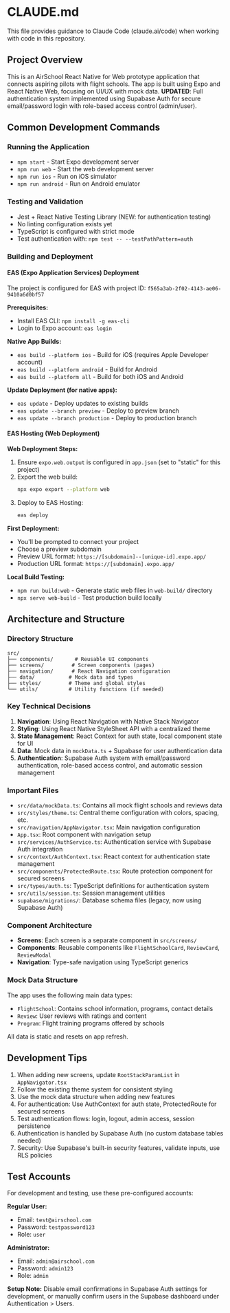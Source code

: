 # CLAUDE.md

This file provides guidance to Claude Code (claude.ai/code) when working with code in this repository.

## Project Overview

This is an AirSchool React Native for Web prototype application that connects aspiring pilots with flight schools. The app is built using Expo and React Native Web, focusing on UI/UX with mock data. **UPDATED**: Full authentication system implemented using Supabase Auth for secure email/password login with role-based access control (admin/user).

## Common Development Commands

### Running the Application
- `npm start` - Start Expo development server
- `npm run web` - Start the web development server
- `npm run ios` - Run on iOS simulator
- `npm run android` - Run on Android emulator

### Testing and Validation
- Jest + React Native Testing Library (NEW: for authentication testing)
- No linting configuration exists yet
- TypeScript is configured with strict mode
- Test authentication with: `npm test -- --testPathPattern=auth`

### Building and Deployment

#### EAS (Expo Application Services) Deployment
The project is configured for EAS with project ID: `f565a3ab-2f02-4143-ae06-9410a6d0bf57`

**Prerequisites:**
- Install EAS CLI: `npm install -g eas-cli`
- Login to Expo account: `eas login`

**Native App Builds:**
- `eas build --platform ios` - Build for iOS (requires Apple Developer account)
- `eas build --platform android` - Build for Android
- `eas build --platform all` - Build for both iOS and Android

**Update Deployment (for native apps):**
- `eas update` - Deploy updates to existing builds
- `eas update --branch preview` - Deploy to preview branch
- `eas update --branch production` - Deploy to production branch

#### EAS Hosting (Web Deployment)

**Web Deployment Steps:**
1. Ensure `expo.web.output` is configured in `app.json` (set to "static" for this project)
2. Export the web build:
   ```bash
   npx expo export --platform web
   ```
3. Deploy to EAS Hosting:
   ```bash
   eas deploy
   ```

**First Deployment:**
- You'll be prompted to connect your project
- Choose a preview subdomain
- Preview URL format: `https://[subdomain]--[unique-id].expo.app/`
- Production URL format: `https://[subdomain].expo.app/`

**Local Build Testing:**
- `npm run build:web` - Generate static web files in `web-build/` directory
- `npx serve web-build` - Test production build locally

## Architecture and Structure

### Directory Structure
```
src/
├── components/       # Reusable UI components
├── screens/         # Screen components (pages)
├── navigation/      # React Navigation configuration
├── data/           # Mock data and types
├── styles/         # Theme and global styles
└── utils/          # Utility functions (if needed)
```

### Key Technical Decisions

1. **Navigation**: Using React Navigation with Native Stack Navigator
2. **Styling**: Using React Native StyleSheet API with a centralized theme
3. **State Management**: React Context for auth state, local component state for UI
4. **Data**: Mock data in `mockData.ts` + Supabase for user authentication data
5. **Authentication**: Supabase Auth system with email/password authentication, role-based access control, and automatic session management

### Important Files

- `src/data/mockData.ts`: Contains all mock flight schools and reviews data
- `src/styles/theme.ts`: Central theme configuration with colors, spacing, etc.
- `src/navigation/AppNavigator.tsx`: Main navigation configuration
- `App.tsx`: Root component with navigation setup
- `src/services/AuthService.ts`: Authentication service with Supabase Auth integration
- `src/context/AuthContext.tsx`: React context for authentication state management
- `src/components/ProtectedRoute.tsx`: Route protection component for secured screens
- `src/types/auth.ts`: TypeScript definitions for authentication system
- `src/utils/session.ts`: Session management utilities
- `supabase/migrations/`: Database schema files (legacy, now using Supabase Auth)

### Component Architecture

- **Screens**: Each screen is a separate component in `src/screens/`
- **Components**: Reusable components like `FlightSchoolCard`, `ReviewCard`, `ReviewModal`
- **Navigation**: Type-safe navigation using TypeScript generics

### Mock Data Structure

The app uses the following main data types:
- `FlightSchool`: Contains school information, programs, contact details
- `Review`: User reviews with ratings and content
- `Program`: Flight training programs offered by schools

All data is static and resets on app refresh.

## Development Tips

1. When adding new screens, update `RootStackParamList` in `AppNavigator.tsx`
2. Follow the existing theme system for consistent styling
3. Use the mock data structure when adding new features
4. For authentication: Use AuthContext for auth state, ProtectedRoute for secured screens
5. Test authentication flows: login, logout, admin access, session persistence
6. Authentication is handled by Supabase Auth (no custom database tables needed)
7. Security: Use Supabase's built-in security features, validate inputs, use RLS policies

## Test Accounts

For development and testing, use these pre-configured accounts:

**Regular User:**
- Email: `test@airschool.com`
- Password: `testpassword123`
- Role: `user`

**Administrator:**
- Email: `admin@airschool.com`
- Password: `admin123`
- Role: `admin`

**Setup Note:** Disable email confirmations in Supabase Auth settings for development, or manually confirm users in the Supabase dashboard under Authentication > Users.